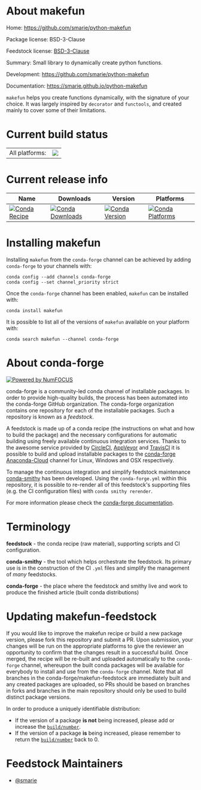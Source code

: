 About makefun
=============

Home: https://github.com/smarie/python-makefun

Package license: BSD-3-Clause

Feedstock license: [BSD-3-Clause](https://github.com/conda-forge/makefun-feedstock/blob/master/LICENSE.txt)

Summary: Small library to dynamically create python functions.

Development: https://github.com/smarie/python-makefun

Documentation: https://smarie.github.io/python-makefun

`makefun` helps you create functions dynamically, with the signature of
your choice. It was largely inspired by `decorator` and `functools`, and
created mainly to cover some of their limitations.


Current build status
====================


<table><tr><td>All platforms:</td>
    <td>
      <a href="https://dev.azure.com/conda-forge/feedstock-builds/_build/latest?definitionId=10921&branchName=master">
        <img src="https://dev.azure.com/conda-forge/feedstock-builds/_apis/build/status/makefun-feedstock?branchName=master">
      </a>
    </td>
  </tr>
</table>

Current release info
====================

| Name | Downloads | Version | Platforms |
| --- | --- | --- | --- |
| [![Conda Recipe](https://img.shields.io/badge/recipe-makefun-green.svg)](https://anaconda.org/conda-forge/makefun) | [![Conda Downloads](https://img.shields.io/conda/dn/conda-forge/makefun.svg)](https://anaconda.org/conda-forge/makefun) | [![Conda Version](https://img.shields.io/conda/vn/conda-forge/makefun.svg)](https://anaconda.org/conda-forge/makefun) | [![Conda Platforms](https://img.shields.io/conda/pn/conda-forge/makefun.svg)](https://anaconda.org/conda-forge/makefun) |

Installing makefun
==================

Installing `makefun` from the `conda-forge` channel can be achieved by adding `conda-forge` to your channels with:

```
conda config --add channels conda-forge
conda config --set channel_priority strict
```

Once the `conda-forge` channel has been enabled, `makefun` can be installed with:

```
conda install makefun
```

It is possible to list all of the versions of `makefun` available on your platform with:

```
conda search makefun --channel conda-forge
```


About conda-forge
=================

[![Powered by NumFOCUS](https://img.shields.io/badge/powered%20by-NumFOCUS-orange.svg?style=flat&colorA=E1523D&colorB=007D8A)](http://numfocus.org)

conda-forge is a community-led conda channel of installable packages.
In order to provide high-quality builds, the process has been automated into the
conda-forge GitHub organization. The conda-forge organization contains one repository
for each of the installable packages. Such a repository is known as a *feedstock*.

A feedstock is made up of a conda recipe (the instructions on what and how to build
the package) and the necessary configurations for automatic building using freely
available continuous integration services. Thanks to the awesome service provided by
[CircleCI](https://circleci.com/), [AppVeyor](https://www.appveyor.com/)
and [TravisCI](https://travis-ci.com/) it is possible to build and upload installable
packages to the [conda-forge](https://anaconda.org/conda-forge)
[Anaconda-Cloud](https://anaconda.org/) channel for Linux, Windows and OSX respectively.

To manage the continuous integration and simplify feedstock maintenance
[conda-smithy](https://github.com/conda-forge/conda-smithy) has been developed.
Using the ``conda-forge.yml`` within this repository, it is possible to re-render all of
this feedstock's supporting files (e.g. the CI configuration files) with ``conda smithy rerender``.

For more information please check the [conda-forge documentation](https://conda-forge.org/docs/).

Terminology
===========

**feedstock** - the conda recipe (raw material), supporting scripts and CI configuration.

**conda-smithy** - the tool which helps orchestrate the feedstock.
                   Its primary use is in the construction of the CI ``.yml`` files
                   and simplify the management of *many* feedstocks.

**conda-forge** - the place where the feedstock and smithy live and work to
                  produce the finished article (built conda distributions)


Updating makefun-feedstock
==========================

If you would like to improve the makefun recipe or build a new
package version, please fork this repository and submit a PR. Upon submission,
your changes will be run on the appropriate platforms to give the reviewer an
opportunity to confirm that the changes result in a successful build. Once
merged, the recipe will be re-built and uploaded automatically to the
`conda-forge` channel, whereupon the built conda packages will be available for
everybody to install and use from the `conda-forge` channel.
Note that all branches in the conda-forge/makefun-feedstock are
immediately built and any created packages are uploaded, so PRs should be based
on branches in forks and branches in the main repository should only be used to
build distinct package versions.

In order to produce a uniquely identifiable distribution:
 * If the version of a package **is not** being increased, please add or increase
   the [``build/number``](https://docs.conda.io/projects/conda-build/en/latest/resources/define-metadata.html#build-number-and-string).
 * If the version of a package **is** being increased, please remember to return
   the [``build/number``](https://docs.conda.io/projects/conda-build/en/latest/resources/define-metadata.html#build-number-and-string)
   back to 0.

Feedstock Maintainers
=====================

* [@smarie](https://github.com/smarie/)

